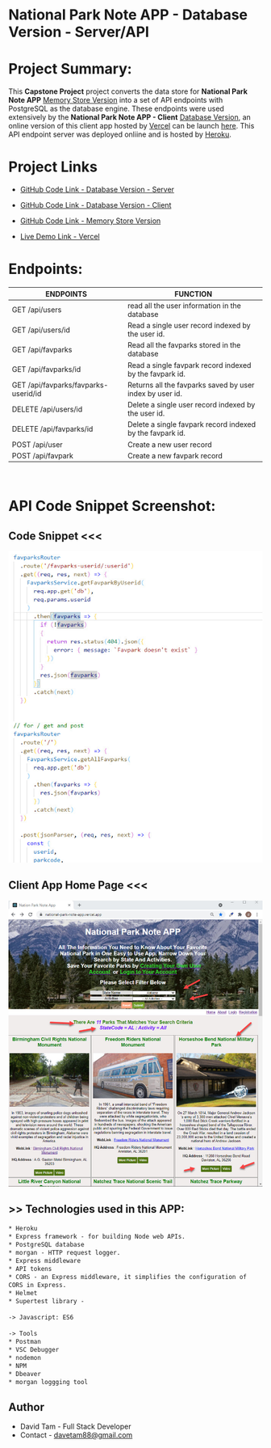 # National Park Note APP - Database Version - Server/API


# Project Summary:

This <b>Capstone Project</b> project converts the data store for <b>National Park Note APP</b> [Memory Store Version](https://github.com/davetam88/National-Park-Note-App) into a set of API endpoints with PostgreSQL as the database engine. These endpoints were used extensively by the  <b>National Park Note APP - Client</b> [Database Version](https://github.com/davetam88/Nation-Park-Note-App-Client), an online version of this client app hosted by [Vercel](https://vercel.com) can be launch [here](https://national-park-note-app-client.vercel.app/). This API endpoint server was deployed onliine and is hosted by [Heroku](https://heroku.com).


# Project Links
- [GitHub Code Link - Database Version - Server](https://github.com/davetam88/Nation-Park-Note-App-Server)

- [GitHub Code Link - Database Version - Client](https://github.com/davetam88/Nation-Park-Note-App-Client)

- [GitHub Code Link - Memory Store Version](https://github.com/davetam88/National-Park-Note-App)

- [Live Demo Link - Vercel](https://national-park-note-app-client.vercel.app/)


# Endpoints:
  ENDPOINTS                     | FUNCTION
  ------------------------------|----------------------------------------------------------
  GET /api/users                | read all the user information in the database
  GET /api/users/id             | Read a single user record indexed by the user id.
  GET /api/favparks             | Read all the favparks stored in the database
  GET /api/favparks/id          | Read a single favpark record indexed by the favpark id.
  GET /api/favparks/favparks-userid/id | Returns all the favparks saved by user index by user id.
  DELETE /api/users/id          | Delete a single user record indexed by the user id.
  DELETE /api/favparks/id       | Delete a single favpark record indexed by the favpark id.
  POST /api/user                | Create a new user record
  POST /api/favpark             | Create a new favpark record
<br>

# API Code Snippet Screenshot:

## Code Snippet <<<
![Favpark Router Code Snippet](images/router-code-screen-shot.jpg)

## Client App Home Page <<<
![home_page](images/home_page.jpg)


## >> Technologies used in this APP:
```
* Heroku 
* Express framework - for building Node web APIs.
* PostgreSQL database
* morgan - HTTP request logger.
* Express middleware
* API tokens
* CORS - an Express middleware, it simplifies the configuration of CORS in Express.
* Helmet
* Supertest library - 

-> Javascript: ES6

-> Tools
* Postman
* VSC Debugger
* nodemon 
* NPM
* Dbeaver
* morgan loggging tool
```

## Author

* David Tam - Full Stack Developer
* Contact - <davetam88@gmail.com> 

